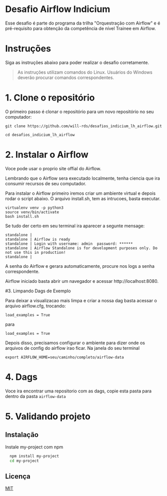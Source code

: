 
# Desafio Airflow Indicium

Esse desafio é parte do programa da trilha "Orquestração com Airflow" e é pré-requisito para obtenção da competência de nível Trainee em Airflow.

# Instruções 

Siga as instruções abaixo para poder realizar o desafio corretamente.

>  As instruções utilizam comandos do Linux. Usuários do Windows deverão procurar comandos correspondentes.

# 1. Clone o repositório

O primeiro passo é clonar o repositório para um novo repositório no seu computador:

```
git clone https://github.com/will-rds/desafios_indicium_lh_airflow.git

cd desafios_indicium_lh_airflow
```
# 2. Instalar o Airflow

Voce pode usar o proprio site offial do Airflow.

Lembrando que o Airflow sera executado localmente, tenha ciencia que ira consumir recursos de seu computador.

Para instalar o Airflow primeiro iremos criar um ambiente virtual e depois rodar o script abaixo. O arquivo install.sh, tem as intrucoes, basta executar.

```
virtualenv venv -p python3
source venv/bin/activate
bash install.sh
```

Se tudo der certo em seu terminal ira aparecer a segunte mensage: 
```
standalone | 
standalone | Airflow is ready
standalone | Login with username: admin  password: ******
standalone | Airflow Standalone is for development purposes only. Do not use this in production!
standalone |
```

A senha do Airflow e gerara automaticamente, procure nos logs a senha correspondente.

Airflow iniciado basta abrir um navegador e acessar http://localhost:8080.

#3. Limpando Dags de Exemplo

Para deixar a visualizacao mais limpa e criar a nossa dag basta acessar o arquivo airflow.cfg, trocando:
```
load_examples = True
``` 
para
```
load_examples = True
``` 

Depois disso, precisamos configurar o ambiente para dizer onde os arquivos de config do airflow irao ficar. Na janela do seu terminal
```
export AIRFLOW_HOME=seu/caminho/completo/airflow-data
```

# 4. Dags

Voce ira encontrar uma repositorio com as dags, copie esta pasta para dentro da pasta ```airflow-data```

# 5. Validando projeto


## Instalação

Instale my-project com npm

```bash
  npm install my-project
  cd my-project
```
    
## Licença

[MIT](https://choosealicense.com/licenses/mit/)

